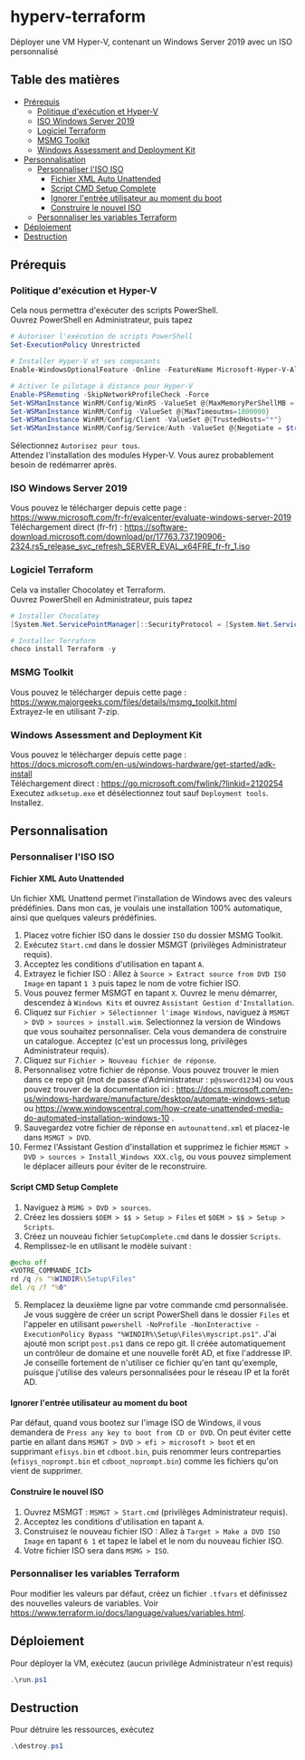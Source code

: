 # hyperv-terraform
Déployer une VM Hyper-V, contenant un Windows Server 2019 avec un ISO personnalisé

## Table des matières

* [Prérequis](#prérequis)
   * [Politique d'exécution et Hyper-V](#politique-dexécution-et-hyper-v)
   * [ISO Windows Server 2019](#iso-windows-server-2019)
   * [Logiciel Terraform](#logiciel-terraform)
   * [MSMG Toolkit](#msmg-toolkit)
   * [Windows Assessment and Deployment Kit](#windows-assessment-and-deployment-kit)
* [Personnalisation](#personnalisation)
   * [Personnaliser l'ISO ISO](#personnaliser-liso-iso)
      * [Fichier XML Auto Unattended](#fichier-xml-auto-unattended)
      * [Script CMD Setup Complete](#script-cmd-setup-complete)
      * [Ignorer l'entrée utilisateur au moment du boot](#ignorer-lentrée-utilisateur-au-moment-du-boot)
      * [Construire le nouvel ISO](#construire-le-nouvel-iso)
   * [Personnaliser les variables Terraform](#personnaliser-les-variables-terraform)
* [Déploiement](#déploiement)
* [Destruction](#destruction)

## Prérequis

### Politique d'exécution et Hyper-V
Cela nous permettra d'exécuter des scripts PowerShell.  
Ouvrez PowerShell en Administrateur, puis tapez
```ps1
# Autoriser l'exécution de scripts PowerShell
Set-ExecutionPolicy Unrestricted

# Installer Hyper-V et ses composants
Enable-WindowsOptionalFeature -Online -FeatureName Microsoft-Hyper-V-All

# Activer le pilotage à distance pour Hyper-V
Enable-PSRemoting -SkipNetworkProfileCheck -Force
Set-WSManInstance WinRM/Config/WinRS -ValueSet @{MaxMemoryPerShellMB = 1024}
Set-WSManInstance WinRM/Config -ValueSet @{MaxTimeoutms=1800000}
Set-WSManInstance WinRM/Config/Client -ValueSet @{TrustedHosts="*"}
Set-WSManInstance WinRM/Config/Service/Auth -ValueSet @{Negotiate = $true}
```
Sélectionnez `Autorisez pour tous`.  
Attendez l'installation des modules Hyper-V. Vous aurez probablement besoin de redémarrer après.

### ISO Windows Server 2019
Vous pouvez le télécharger depuis cette page : https://www.microsoft.com/fr-fr/evalcenter/evaluate-windows-server-2019  
Téléchargement direct (fr-fr) : https://software-download.microsoft.com/download/pr/17763.737.190906-2324.rs5_release_svc_refresh_SERVER_EVAL_x64FRE_fr-fr_1.iso

### Logiciel Terraform
Cela va installer Chocolatey et Terraform.  
Ouvrez PowerShell en Administrateur, puis tapez
```ps1
# Installer Chocolatey
[System.Net.ServicePointManager]::SecurityProtocol = [System.Net.ServicePointManager]::SecurityProtocol -bor 3072; iex ((New-Object System.Net.WebClient).DownloadString('https://chocolatey.org/install.ps1'))

# Installer Terraform
choco install Terraform -y
```

### MSMG Toolkit
Vous pouvez le télécharger depuis cette page : https://www.majorgeeks.com/files/details/msmg_toolkit.html  
Extrayez-le en utilisant 7-zip.

### Windows Assessment and Deployment Kit
Vous pouvez le télécharger depuis cette page : https://docs.microsoft.com/en-us/windows-hardware/get-started/adk-install  
Téléchargement direct : https://go.microsoft.com/fwlink/?linkid=2120254  
Executez `adksetup.exe` et désélectionnez tout sauf `Deployment tools`. Installez.

## Personnalisation
### Personnaliser l'ISO ISO
#### Fichier XML Auto Unattended
Un fichier XML Unattend permet l'installation de Windows avec des valeurs prédéfinies. Dans mon cas, je voulais une installation 100% automatique, ainsi que quelques valeurs prédéfinies.   
1. Placez votre fichier ISO dans le dossier `ISO` du dossier MSMG Toolkit.
2. Exécutez `Start.cmd` dans le dossier MSMGT (privilèges Administrateur requis).
3. Acceptez les conditions d'utilisation en tapant `A`.
4. Extrayez le fichier ISO : Allez à `Source > Extract source from DVD ISO Image` en tapant `1 3` puis tapez le nom de votre fichier ISO.
5. Vous pouvez fermer MSMGT en tapant `X`. Ouvrez le menu démarrer, descendez à `Windows Kits` et ouvrez `Assistant Gestion d'Installation`.
6. Cliquez sur `Fichier > Sélectionner l'image Windows`, naviguez à `MSMGT > DVD > sources > install.wim`. Selectionnez la version de Windows que vous souhaitez personnaliser. Cela vous demandera de construire un catalogue. Acceptez (c'est un processus long, privilèges Administrateur requis).
7. Cliquez sur `Fichier > Nouveau fichier de réponse`.
8. Personnalisez votre fichier de réponse. Vous pouvez trouver le mien dans ce repo git (mot de passe d'Administrateur : `p@ssword1234`) ou vous pouvez trouver de la documentation ici : https://docs.microsoft.com/en-us/windows-hardware/manufacture/desktop/automate-windows-setup ou https://www.windowscentral.com/how-create-unattended-media-do-automated-installation-windows-10 .
9. Sauvegardez votre fichier de réponse en `autounattend.xml` et placez-le dans `MSMGT > DVD`.
10. Fermez l'Assistant Gestion d'installation et supprimez le fichier `MSMGT > DVD > sources > Install_Windows XXX.clg`, ou vous pouvez simplement le déplacer ailleurs pour éviter de le reconstruire.

#### Script CMD Setup Complete
1. Naviguez à `MSMG > DVD > sources`.
2. Créez les dossiers `$OEM > $$ > Setup > Files` et `$OEM > $$ > Setup > Scripts`.
3. Créez un nouveau fichier `SetupComplete.cmd` dans le dossier `Scripts`.
4. Remplissez-le en utilisant le modèle suivant :
```bat
@echo off
<VOTRE_COMMANDE_ICI>
rd /q /s "%WINDIR%\Setup\Files"
del /q /f "%0"
```
5. Remplacez la deuxième ligne par votre commande cmd personnalisée. Je vous suggère de créer un script PowerShell dans le dossier `Files` et l'appeler en utilisant `powershell -NoProfile -NonInteractive -ExecutionPolicy Bypass "%WINDIR%\Setup\Files\myscript.ps1"`. J'ai ajouté mon script `post.ps1` dans ce repo git. Il créée automatiquement un contrôleur de domaine et une nouvelle forêt AD, et fixe l'addresse IP. Je conseille fortement de n'utiliser ce fichier qu'en tant qu'exemple, puisque j'utilise des valeurs personnalisées pour le réseau IP et la forêt AD.

#### Ignorer l'entrée utilisateur au moment du boot
Par défaut, quand vous bootez sur l'image ISO de Windows, il vous demandera de `Press any key to boot from CD or DVD`. On peut éviter cette partie en allant dans `MSMGT > DVD > efi > microsoft > boot` et en supprimant `efisys.bin` et `cdboot.bin`, puis renommer leurs contreparties (`efisys_noprompt.bin` et `cdboot_noprompt.bin`) comme les fichiers qu'on vient de supprimer.

#### Construire le nouvel ISO
1. Ouvrez MSMGT : `MSMGT > Start.cmd` (privilèges Administrateur requis).
2. Acceptez les conditions d'utilisation en tapant `A`.
3. Construisez le nouveau fichier ISO : Allez à `Target > Make a DVD ISO Image` en tapant `6 1` et tapez le label et le nom du nouveau fichier ISO.
4. Votre fichier ISO sera dans `MSMG > ISO`.

### Personnaliser les variables Terraform
Pour modifier les valeurs par défaut, créez un fichier `.tfvars` et définissez des nouvelles valeurs de variables. Voir https://www.terraform.io/docs/language/values/variables.html.

## Déploiement
Pour déployer la VM, exécutez (aucun privilège Administrateur n'est requis)
```ps1
.\run.ps1
```

## Destruction
Pour détruire les ressources, exécutez
```ps1
.\destroy.ps1
```

